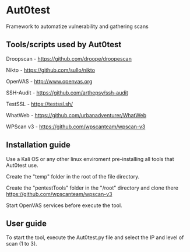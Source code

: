 # Aut0test
Framework to automatize vulnerability and gathering scans


Tools/scripts used by Aut0test
--------------------------
Droopscan - https://github.com/droope/droopescan

Nikto     - https://github.com/sullo/nikto

OpenVAS   - http://www.openvas.org

SSH-Audit - https://github.com/arthepsy/ssh-audit

TestSSL   - https://testssl.sh/

WhatWeb   - https://github.com/urbanadventurer/WhatWeb

WPScan v3 - https://github.com/wpscanteam/wpscan-v3


Installation guide
-------------------
Use a Kali OS or any other linux enviroment pre-installing all tools that Aut0test use.

Create the "temp" folder in the root of the file directory.

Create the "pentestTools" folder in the "/root" directory and clone there https://github.com/wpscanteam/wpscan-v3

Start OpenVAS services before execute the tool.



User guide
-------------------
To start the tool, execute the Aut0test.py file and select the IP and level of scan (1 to 3).
